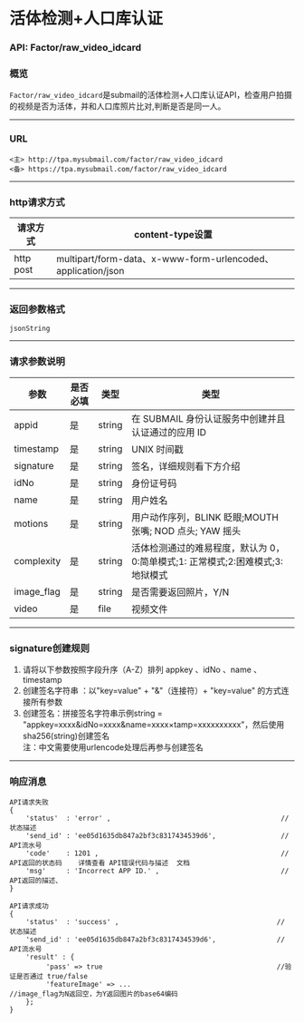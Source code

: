 # 活体检测+人口库认证    
### API: Factor/raw_video_idcard
### 概览
`Factor/raw_video_idcard`是submail的活体检测+人口库认证API，检查用户拍摄的视频是否为活体，并和人口库照片比对,判断是否是同一人。
***
### URL
```
<主> http://tpa.mysubmail.com/factor/raw_video_idcard  
<备> https://tpa.mysubmail.com/factor/raw_video_idcard
```
***
### http请求方式
| 请求方式  | content-type设置                                             |
| --------- | ------------------------------------------------------------ |
| http post | multipart/form-data、x-www-form-urlencoded、application/json |
***
### 返回参数格式
`jsonString`
***
### 请求参数说明
| 参数       | 是否必填 | 类型   | 类型                                                         |
| ---------- | -------- | ------ | ------------------------------------------------------------ |
| appid      | 是       | string | 在 SUBMAIL 身份认证服务中创建并且认证通过的应用 ID           |
| timestamp  | 是       | string | UNIX 时间戳                                                  |
| signature  | 是       | string | 签名，详细规则看下方介绍                                     |
| idNo       | 是       | string | 身份证号码                                                   |
| name       | 是       | string | 用户姓名                                                     |
| motions    | 是       | string | 用户动作序列，BLINK 眨眼;MOUTH 张嘴; NOD 点头; YAW 摇头      |
| complexity | 是       | string | 活体检测通过的难易程度，默认为 0， 0:简单模式;1: 正常模式;2:困难模式;3:地狱模式 |
| image_flag | 是       | string | 是否需要返回照片，Y/N                                        |
| video      | 是       | file   | 视频文件                                                     |
***
### signature创建规则
1. 请将以下参数按照字段升序（A-Z）排列    appkey 、idNo 、name 、timestamp
2. 创建签名字符串 ：以"key=value" + "&amp;"（连接符）+ "key=value" 的方式连接所有参数
3. 创建签名：拼接签名字符串示例string = "appkey=xxxx&amp;idNo=xxxx&amp;name=xxxx×tamp=xxxxxxxxxx"，然后使用sha256(string)创建签名  
   注：中文需要使用urlencode处理后再参与创建签名
***
### 响应消息
```
API请求失败
{
    'status'  : 'error' ,                                          // 状态描述
    'send_id' : 'ee05d1635db847a2bf3c8317434539d6',                // API流水号
    'code'    : 1201 ,                                             // API返回的状态码    详情查看 API错误代码与描述  文档
    'msg'     : 'Incorrect APP ID.' ,                              // API返回的描述、  
}
```
```
API请求成功
{
    'status'  : 'success' ,                                       // 状态描述
    'send_id' : 'ee05d1635db847a2bf3c8317434539d6',               // API流水号
    'result' : {
         'pass' => true                                           //验证是否通过 true/false        
         'featureImage' => ...                                    //image_flag为N返回空，为Y返回图片的base64编码
    };
}
```